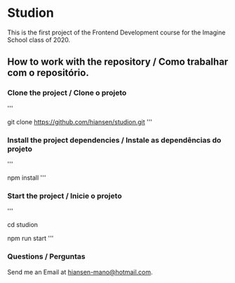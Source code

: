 # Studion

This is the first project of the Frontend Development course for the Imagine School class of 2020.


## How to work with the repository / Como trabalhar com o repositório.

### Clone the project / Clone o projeto

'''

git clone https://github.com/hiansen/studion.git
'''

### Install the project dependencies / Instale as dependências do projeto

'''

npm install
'''

### Start the project / Inicie o projeto

'''

cd studion

npm run start
'''

### Questions / Perguntas

Send me an Email at [hiansen-mano@hotmail.com](mailto:hiansen-mano@hotmail.com).